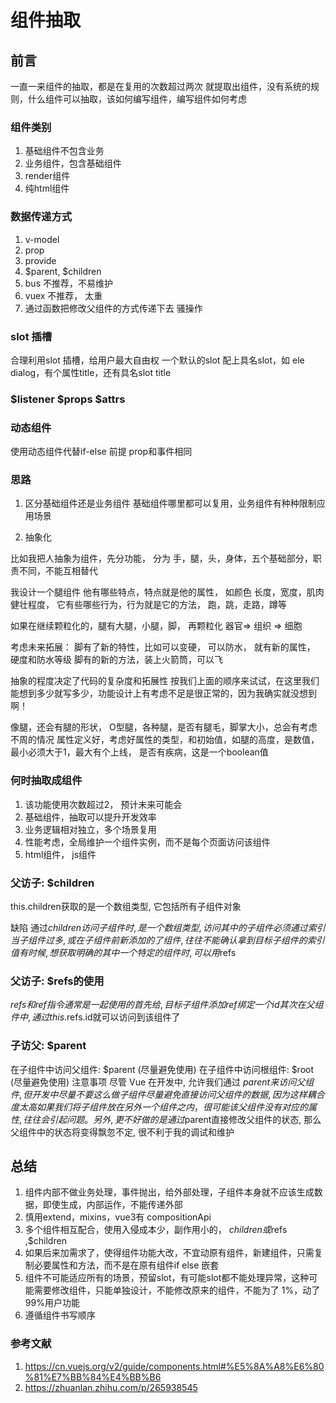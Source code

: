 # 组件抽取

## 前言

一直一来组件的抽取，都是在复用的次数超过两次 就提取出组件，没有系统的规则，什么组件可以抽取，该如何编写组件，编写组件如何考虑

### 组件类别

1. 基础组件不包含业务
2. 业务组件，包含基础组件
3. render组件
4. 纯html组件

### 数据传递方式

1. v-model
2. prop
3. provide
4. $parent, $children
5. bus 不推荐，不易维护
6. vuex 不推荐， 太重
7. 通过函数把修改父组件的方式传递下去 骚操作

### slot 插槽

合理利用slot 插槽，给用户最大自由权
一个默认的slot
配上具名slot，如 ele dialog，有个属性title，还有具名slot title

### $listener $props $attrs

### 动态组件

使用动态组件代替if-else
前提 prop和事件相同

### 思路

1. 区分基础组件还是业务组件
基础组件哪里都可以复用，业务组件有种种限制应用场景

2. 抽象化

比如我把人抽象为组件，先分功能， 分为 手，腿，头，身体，五个基础部分，职责不同，不能互相替代

我设计一个腿组件
他有哪些特点，特点就是他的属性， 如颜色 长度，宽度，肌肉健壮程度，
它有些哪些行为，行为就是它的方法， 跑，跳，走路，蹲等

如果在继续颗粒化的，腿有大腿，小腿，脚， 再颗粒化  器官=> 组织 => 细胞

考虑未来拓展：
脚有了新的特性，比如可以变硬， 可以防水， 就有新的属性， 硬度和防水等级
脚有的新的方法，装上火箭筒，可以飞

抽象的程度决定了代码的复杂度和拓展性
按我们上面的顺序来试试，在这里我们能想到多少就写多少，功能设计上有考虑不足是很正常的，因为我确实就没想到啊！

像腿，还会有腿的形状， O型腿，各种腿，是否有腿毛，脚掌大小，总会有考虑不周的情况
属性定义好，考虑好属性的类型，和初始值，如腿的高度，是数值，最小必须大于1，最大有个上线， 是否有疾病，这是一个boolean值

### 何时抽取成组件

1. 该功能使用次数超过2， 预计未来可能会
2. 基础组件，抽取可以提升开发效率
3. 业务逻辑相对独立，多个场景复用
4. 性能考虑，全局维护一个组件实例，而不是每个页面访问该组件
5. html组件， js组件

### 父访子: $children

this.children获取的是一个数组类型, 它包括所有子组件对象

缺陷
通过$children访问子组件时, 是一个数组类型, 访问其中的子组件必须通过索引
当子组件过多, 或在子组件前新添加的了组件, 往往不能确认拿到目标子组件的索引值
有时候, 想获取明确的其中一个特定的组件时, 可以用$refs

### 父访子: $refs的使用

$refs 和 ref指令通常是一起 使用的
首先给, 目标子组件添加ref绑定一个id
其次在父组件中, 通过this.$refs.id就可以访问到该组件了

### 子访父: $parent

在子组件中访问父组件: $parent (尽量避免使用)
在子组件中访问根组件: $root (尽量避免使用)
注意事项
尽管 Vue 在开发中, 允许我们通过 $parent 来访问父组件, 但开发中尽量不要这么做
子组件尽量避免直接访问父组件的数据, 因为这样耦合度太高
如果我们将子组件放在另外一个组件之内，很可能该父组件没有对应的属性, 往往会引起问题。
另外, 更不好做的是通过$parent直接修改父组件的状态, 那么父组件中的状态将变得飘忽不定, 很不利于我的调试和维护

## 总结

1. 组件内部不做业务处理，事件抛出，给外部处理，子组件本身就不应该生成数据，即使生成，内部运作，不能传递外部
2. 慎用extend，mixins，vue3有 compositionApi
3. 多个组件相互配合，使用入侵成本少，副作用小的， $children或$refs ,$children
4. 如果后来加需求了，使得组件功能大改，不宜动原有组件，新建组件，只需复制必要属性和方法，而不是在原有组件if else 嵌套
5. 组件不可能适应所有的场景，预留slot，有可能slot都不能处理异常，这种可能需要修改组件，只能单独设计，不能修改原来的组件，不能为了 1%，动了 99%用户功能
6. 遵循组件书写顺序

### 参考文献

1. <https://cn.vuejs.org/v2/guide/components.html#%E5%8A%A8%E6%80%81%E7%BB%84%E4%BB%B6>
2. <https://zhuanlan.zhihu.com/p/265938545>
